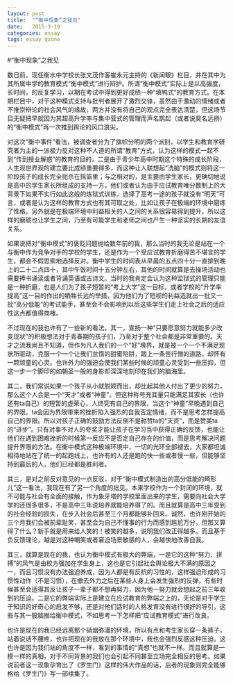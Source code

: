 ```yaml
---
layout: post
title:  "“衡中现象”之我见"
date:   2015-3-19
categories: essay
tags: essay qzone
---
```

#“衡中现象”之我见

数日前，现任衡水中学校长张文茂作客崔永元主持的《新闻眼》栏目，并在其中为其所属中学的教育模式“衡中模式”进行辩护。所谓“衡中模式”实际上是以高强度，长时间，的反复学习，以期在考试中得到更好成绩一种“填鸭式”的教育方式。在本期栏目中，对于这种模式支持与批判者展开了激烈交锋，虽然由于激动的情绪或者不推崇辩论的社会风气的缘故，两方并没有将自己的观点完全表达清楚，但这场节目无疑把早就因为其超高升学率与集中营式的管理而声名鹊起（或者说臭名远扬）的“衡中模式”再一次推到舆论的风口浪尖。
<!--break-->
对这次“衡中事件”看法，被调查者分为了旗帜分明的两个派别，以学生和教育学研究者为主的一派极力反对这种不人道的所谓“教育”方式，认为这样的模式一起不到“传到授业解惑”的教育的目的，二是由于青少年高中时期这个特殊的成长阶段，人生观世界观的建立要比成绩重要得多，而这种让人联想起“洗脑”的模式则将这一阶段孩子的成长完全扼杀在摇篮里；与之相对的，是主要由学生家长，更确切地说是高中的学生家长所组成的支持一方，他们或者认为由于应试教育唯分数制上的大背景下如果不实行如此这般的炼狱式训练，选择了高考一途的孩子就没有“明天”可言，或者是认为这样的教育方式也有其可取之处，比如让孩子在极端的环境中磨练了性格，另外就是在极端环境中利益相关的人之间的关系很容易得到提升，所以这样的磨砺也让学生之间，乃至有可能学生和老师之间也产生一种坚实的长期的友谊关系。

如果说把对“衡中模式”的褒贬问题抛给数年前的我，那么当时的我无论是站在一个与衡中作为竞争对手的学校的学生，还是作为一个受应试教育折磨得苦不堪言的学生，都会不假思索地选择反对。衡中学生的时间表从早晨的五点四十分一直排到晚上的二十二点四十，其中午饭时间十五分钟左右，其他的时间就算是去操场活动也需要捧书诵读或者背诵英语或古诗文。当时的我肯定会认为这种监狱式的管理只能是一种折磨，也是人们为了孩子短暂的“考上大学”这一目标，或者学校的“升学率提高”这一目的作出的牺牲长远的举措，因为他们为了短视的利益造就出一批又一批“高分低能”的考试能手，甚至会不会影响到以后这些学生们走上社会之后的适应性这点都值得商榷。

不过现在的我也许有了一些新的看法。其一，宣扬一种“只要愿意努力就能多少改变现状”的积极想法对于青春期的孩子们，乃至对于整个社会都是非常重要的。天才之流我尚且不知道，但作为凡人我们的一个“好”境界，就是被一个一个不满足现状所驱动，克服一个一个让我们怠惰的甜蜜陷阱，踏上一条苦行僧的道路，却怀有一颗顽童的心灵。也许外力的强迫会使我们某些时候的顽童心灵受到一些压抑，但这一步一个脚印的如朝圣一般的身影却深深地刻印在我们的脑海里。

其二，我们常说如果一个孩子从小就脱颖而出，却比起其他人付出了更少的努力，那么这个人会是一个“天才”或者“神童”。但这种称号充其量只能满足其家长（也许还有ta自己）的短暂的虚荣心，人终究有自己的界限，当这个“神童”早晚遇到自己的界限，ta会因为界限带来的挫折陷入强烈的自我否定情绪，而不是思考怎样提高自己的界限。所以对孩子正确的鼓励方法反倒不是称赞ta的“天资”，而是赞美ta的“进步”。只有对事不对人的夸奖才能让孩子在学习当中获得正确的反馈，也能让他们在遇到困难挫折的时候第一反应不是否定自己存在的价值，而是思考解决问题提升界限的方法。在衡中模式这种极端环境中，一切的光环全部褪去，大家都坦诚相待地站在了统一的起跑线上，也许有的人还是跑的快一些或者慢一些，但能够坚持到最后的人，他们已经都是胜利者。

其三，是对之前反对意见的一点反驳，对于“衡中模式制造出的高分低能的畸形儿”这一看法，我现在有了另一个角度的拙见。本来学校作为一个封闭的环境，就不可能与社会有全面的接触，作为象牙塔的学校里面出来的学生，需要向社会大学学的还很多很多，不是高中三年说培养就能培养得了的。而且就算是高中三年受到的社会经验的损失，在步入社会后甚至三个月都能够补回来。诚然，也许刚开始的三个月我们会被前辈耻笑，甚至会为自己不懂事的行为而感到尴尬万分，但那又算得了什么？新手就是用来给人笑的！被笑的越多，说明我们改正得越多。而且基于负反馈理论，越是对这种嘲笑或者窘迫场景敏感的人，会越快地改善自我。

其三，就算是现在的我，也认为衡中模式有极大的弊端，一是它的这种“努力、拼搏”的风气是由校方强加在学生身上，这也是它引起社会舆论极大不满的原因之一，而且习惯没有办法强迫养成，因为人都是有反抗的习性的，这样强迫形成的习惯性动作（不是习惯），在撤去外力之后在某些人身上会发生强烈的反弹，有些时候甚至会适得其反让孩子一辈子都不想再努力，因为他一努力就会想起之前三年收到的压迫。二是它的弊端实际上是建立在应试教育的弊端之上的，无论是对于学生于知识的好奇心的启发不够，还是对他们适时的人格发育没有进行很好的导引，这些与其一股脑推给衡中模式，不如思考一下怎样把“应试教育模式”进行改良。

也许是现在的我已经远离那个硝烟弥漫的环境，所以有点和考生家长穿一条裤子，站着说话不腰疼，也许把现在的我放在那个环境中，我也会强烈反感这种压迫。这也许是因为我们站的角度不一样，看到的事情的“真想”也就不一样。而且就算是一模一样的真相，对于不同背景的我们也会引起不同甚至立场完全相反的思考。如果说前者这一现象孕育出了《罗生门》这样的伟大作品的话，后者的现象则完全能够格给《罗生门》写一部续集了。
